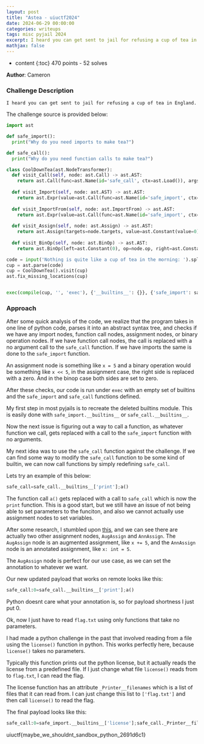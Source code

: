 ```yaml
---
layout: post
title: "Astea - uiuctf2024"
date: 2024-06-29 00:00:00
categories: writeups
tags: misc pyjail 2024
excerpt: I heard you can get sent to jail for refusing a cup of tea in England.
mathjax: false
---
```

* content
{:toc}
470 points - 52 solves

**Author**: Cameron

### Challenge Description


`I heard you can get sent to jail for refusing a cup of tea in England.`

The challenge source is provided below:
```python
import ast

def safe_import():
  print("Why do you need imports to make tea?")

def safe_call():
  print("Why do you need function calls to make tea?")

class CoolDownTea(ast.NodeTransformer):
  def visit_Call(self, node: ast.Call) -> ast.AST:
    return ast.Call(func=ast.Name(id='safe_call', ctx=ast.Load()), args=[], keywords=[])
  
  def visit_Import(self, node: ast.AST) -> ast.AST:
    return ast.Expr(value=ast.Call(func=ast.Name(id='safe_import', ctx=ast.Load()), args=[], keywords=[]))
  
  def visit_ImportFrom(self, node: ast.ImportFrom) -> ast.AST:
    return ast.Expr(value=ast.Call(func=ast.Name(id='safe_import', ctx=ast.Load()), args=[], keywords=[]))
  
  def visit_Assign(self, node: ast.Assign) -> ast.AST:
    return ast.Assign(targets=node.targets, value=ast.Constant(value=0))
  
  def visit_BinOp(self, node: ast.BinOp) -> ast.AST:
    return ast.BinOp(left=ast.Constant(0), op=node.op, right=ast.Constant(0))

code = input('Nothing is quite like a cup of tea in the morning: ').splitlines()[0]
cup = ast.parse(code)
cup = CoolDownTea().visit(cup)
ast.fix_missing_locations(cup)


exec(compile(cup, '', 'exec'), {'__builtins__': {}}, {'safe_import': safe_import, 'safe_call': safe_call})
```

### Approach

After some quick analysis of the code, we realize that the program takes in one line of python code, parses it into an abstract syntax tree, and checks if we have any import nodes, function call nodes, assignment nodes, or binary operation nodes. If we have function call nodes, the call is replaced with a no argument call to the `safe_call` function. If we have imports the same is done to the `safe_import` function.

An assignment node is something like `x = 5` and a binary operation would be something like `x << 5`, in the assignment case, the right side is replaced with a zero. And in the binop case both sides are set to zero.

After these checks, our code is run under `exec` with an empty set of builtins and the `safe_import` and `safe_call` functions defined.

My first step in most pyjails is to recreate the deleted builtins module. This is easily done with `safe_import.__builtins__` or `safe_call.__builtins__`.

Now the next issue is figuring out a way to call a function, as whatever function we call, gets replaced with a call to the `safe_import` function with no arguments.

My next idea was to use the `safe_call` function against the challenge. If we can find some way to modify the `safe_call` function to be some kind of builtin, we can now call functions by simply redefining `safe_call`.

Lets try an example of this below:
```python
safe_call=safe_call.__builtins__['print'];a()
```

The function call `a()` gets replaced with a call to `safe_call` which is now the `print` function. This is a good start, but we still have an issue of not being able to set parameters to the funciton, and also we cannot actually use assignment nodes to set variables.

After some research, I stumbled upon [this](https://docs.python.org/3/library/ast.html#abstract-grammar), and we can see there are actually two other assignment nodes, `AugAssign` and `AnnAssign`. The `AugAssign` node is an augmented assignment, like `x += 5`, and the `AnnAssign` node is an annotated assignment, like `x: int = 5`.

The `AugAssign` node is perfect for our use case, as we can set the annotation to whatever we want.

Our new updated payload that works on remote looks like this:

```python
safe_call:0=safe_call.__builtins__['print'];a()
```

Python doesnt care what your annotation is, so for payload shortness I just put 0.

Ok, now I just have to read `flag.txt` using only functions that take no parameters.

I had made a python challenge in the past that involved reading from a file using the `license()` function in python. This works perfectly here, because `license()` takes no parameters.

Typically this function prints out the python license, but it actually reads the license from a predefined file. If I just change what file `license()` reads from to `flag.txt`, I can read the flag.

The license function has an attribute `_Printer__filenames` which is a list of files that it can read from. I can just change this list to `['flag.txt']` and then call `license()` to read the flag.

The final payload looks like this:
```python
safe_call:0=safe_import.__builtins__['license'];safe_call._Printer__filenames:0=['flag.txt'];a()
```

uiuctf{maybe_we_shouldnt_sandbox_python_2691d6c1}